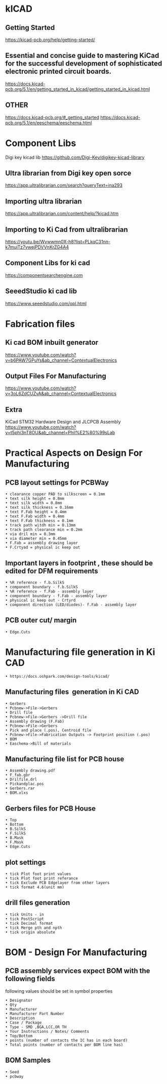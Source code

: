 # kICAD

## Getting Started
https://kicad-pcb.org/help/getting-started/

## Essential and concise guide to mastering KiCad for the successful development of sophisticated electronic printed circuit boards.
https://docs.kicad-pcb.org/5.1/en/getting_started_in_kicad/getting_started_in_kicad.html

## OTHER
https://docs.kicad-pcb.org/#_getting_started
https://docs.kicad-pcb.org/5.1/en/eeschema/eeschema.html


# Component Libs
Digi key kicad lib 
https://github.com/Digi-Key/digikey-kicad-library 

## Ultra librarian from Digi key open sorce 
https://app.ultralibrarian.com/search?queryText=ina293 

## Importing ultra librarian 
https://app.ultralibrarian.com/content/help/?kicad.htm 

## Importing to Ki Cad from ultralibrarian 
https://youtu.be/Wvwwmn0X-h8?list=PLkqC31nn-k7mujTz7vwejPDVVnKrZG4A4 

## Component Libs for ki cad 
https://componentsearchengine.com 

## SeeedStudio ki cad lib 
https://www.seeedstudio.com/opl.html 

# Fabrication files 
## Ki cad BOM inbuilt generator 
https://www.youtube.com/watch?v=b6PAW7GPuYs&ab_channel=ContextualElectronics 

## Output Files For Manufacturing 
https://www.youtube.com/watch?v=3oL6ZdCUZvA&ab_channel=ContextualElectronics 

## Extra 
KiCad STM32 Hardware Design and JLCPCB Assembly 
https://www.youtube.com/watch?v=t5phi3nT8OU&ab_channel=Phil%E2%80%99sLab 

# Practical Aspects on Design For Manufacturing
## PCB layout settings for PCBWay
    • clearance copper PAD to silkscreen = 0.1mm 
    • text silk height = 0.8mm 
    • text silk width = 0.8mm 
    • text silk thickness = 0.16mm 
    • text F.Fab height = 0.4mm 
    • text F.Fab width = 0.4mm 
    • text F.Fab thickness = 0.1mm 
    • track path witdh min = 0.13mm 
    • track path clearance min = 0.2mm 
    • via dril min = 0.3mm 
    • via diameter min = 0.45mm 
    • F.Fab = assembly drawing layer 
    • F.Crtyad = physical ic keep out  
## Important layers in footprint , these should be edited for DFM requirements
    • %R reference - f.b.SilkS 
    • component boundary - f.b.SilkS 
    • %R reference - f.Fab - assembly layer 
    • component boundary - f.Fab - assembly layer 
    • physical ic keep out - Crtyrd 
    • component direction (LED/diodes)- f.Fab - assembly layer 
## PCB outer cut/ margin  
    • Edge.Cuts 
# Manufacturing file generation in Ki CAD 
    • https://docs.oshpark.com/design-tools/kicad/ 
## Manufacturing files  generation in Ki CAD 
    • Gerbers  
    • Pcbnew->File->Gerbers 
    • Drill file  
    • Pcbnew->File->Gerbers ->Drill file 
    • Assembly drawing (F.Fab)  
    • Pcbnew->File->Gerbers 
    • Pick and place (.pos), Centroid file   
    • Pcbnew->File->Fabrication Outputs -> Footprint position (.pos) 
    • BOM  
    • Easchema->Bill of materials 
## Manufacturing file list for PCB house 
    • Assembly drawing.pdf 
    • F_fab.gbr 
    • Drilfile.drl 
    • Pickandplac.pos 
    • Gerbers.rar 
    • BOM.xlxs 
## Gerbers files for PCB House
    • Top
    • Bottom
    • B.SilkS
    • F.SilkS
    • B.Mask
    • F.Mask
    • Edge.Cuts
## plot settings
    • tick Plot foot print values
    • tick Plot foot print referance
    • tick Exclude PCB Edgelayer from other layers
    • tick format 4.6(unit mm)
## drill files generation
    • tick Units - in
    • tick PostScript
    • tick Decimal format
    • tick Merge pth and npth
    • tick origin absolute
# BOM - Design For Manufacturing
## PCB assembly services expect BOM with the following fields  
following values should be set in symbol properties 

    • Designator 
    • Qty 
    • Manufacturer 
    • Manufacturer Part Number 
    • Description 
    • Case / Package 
    • Type - SMD ,BGA,LCC,OR TH 
    • Your Instructions / Notes/ Comments
    • Top/Bottom 
    • points (number of contacts the IC has in each board) 
    • Total points (number of contacts per BOM line has) 
## BOM Samples  
    • Seed 
    • pcbway 
